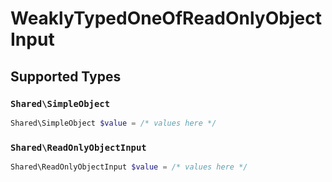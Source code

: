 # WeaklyTypedOneOfReadOnlyObjectInput


## Supported Types

### `Shared\SimpleObject`

```php
Shared\SimpleObject $value = /* values here */
```

### `Shared\ReadOnlyObjectInput`

```php
Shared\ReadOnlyObjectInput $value = /* values here */
```

